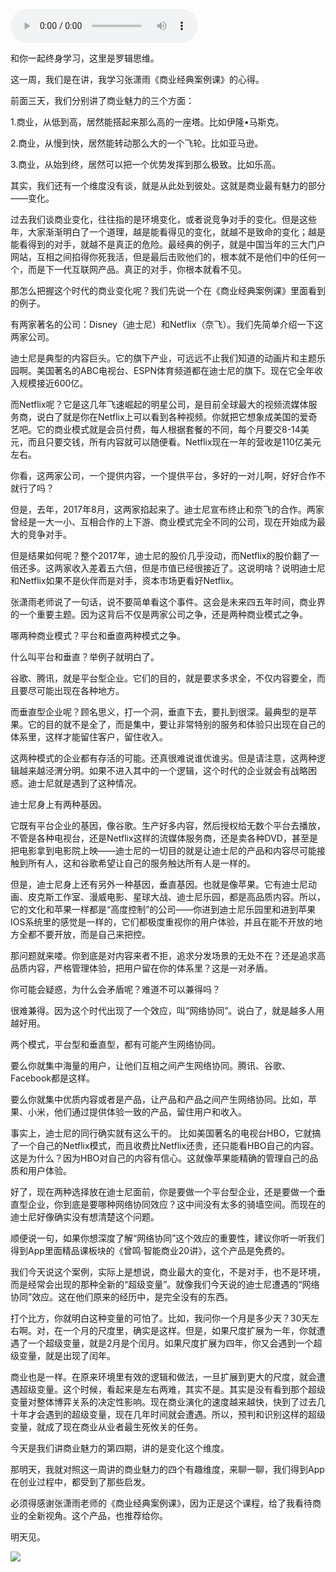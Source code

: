 <audio src="http://igetoss.cdn.igetget.com/mp3/201805/10/201805100806230155295675.mp3" controls="controls">您的浏览器不支持 audio 标签。</audio> <!--StartFragment--><p>和你一起终身学习，这里是罗辑思维。</p><p>这一周，我们是在讲，我学习张潇雨《商业经典案例课》的心得。</p><p>前面三天，我们分别讲了商业魅力的三个方面：</p><p>1.商业，从低到高，居然能搭起来那么高的一座塔。比如伊隆•马斯克。</p><p>2.商业，从慢到快，居然能转动那么大的一个飞轮。比如亚马逊。</p><p>3.商业，从始到终，居然可以把一个优势发挥到那么极致。比如乐高。</p><p>其实，我们还有一个维度没有谈，就是从此处到彼处。这就是商业最有魅力的部分——变化。</p><p>过去我们谈商业变化，往往指的是环境变化，或者说竞争对手的变化。但是这些年，大家渐渐明白了一个道理，越是能看得见的变化，就越不是致命的变化；越是能看得到的对手，就越不是真正的危险。最经典的例子，就是中国当年的三大门户网站，互相之间掐得你死我活，但是最后击败他们的，根本就不是他们中的任何一个，而是下一代互联网产品。真正的对手，你根本就看不见。</p><p>那怎么把握这个时代的商业变化呢？我们先说一个在《商业经典案例课》里面看到的例子。</p><p>有两家著名的公司：Disney（迪士尼）和Netflix（奈飞）。我们先简单介绍一下这两家公司。</p><p>迪士尼是典型的内容巨头。它的旗下产业，可远远不止我们知道的动画片和主题乐园啊。美国著名的ABC电视台、ESPN体育频道都在迪士尼的旗下。现在它全年收入规模接近600亿。</p><p>而Netflix呢？它是这几年飞速崛起的明星公司，是目前全球最大的视频流媒体服务商，说白了就是你在Netflix上可以看到各种视频。你就把它想象成美国的爱奇艺吧。它的商业模式就是会员付费，每人根据套餐的不同，每个月要交8-14美元，而且只要交钱，所有内容就可以随便看。Netflix现在一年的营收是110亿美元左右。</p><p>你看，这两家公司，一个提供内容，一个提供平台，多好的一对儿啊，好好合作不就行了吗？</p><p>但是，去年，2017年8月，这两家掐起来了。迪士尼宣布终止和奈飞的合作。两家曾经是一大一小、互相合作的上下游、商业模式完全不同的公司，现在开始成为最大的竞争对手。</p><p>但是结果如何呢？整个2017年，迪士尼的股价几乎没动，而Netflix的股价翻了一倍还多。这两家收入差着五六倍，但是市值已经很接近了。这说明啥？说明迪士尼和Netflix如果不是伙伴而是对手，资本市场更看好Netflix。</p><p>张潇雨老师说了一句话，说不要简单看这个事件。这会是未来四五年时间，商业界的一个重要主题。因为这背后不仅是两家公司之争，还是两种商业模式之争。</p><p>哪两种商业模式？平台和垂直两种模式之争。</p><p>什么叫平台和垂直？举例子就明白了。</p><p>谷歌、腾讯，就是平台型企业。它们的目的，就是要求多求全，不仅内容要全，而且要尽可能出现在各种地方。</p><p>而垂直型企业呢？顾名思义，打一个洞，垂直下去，要扎到很深。最典型的是苹果。它的目的就不是全了，而是集中，要让非常特别的服务和体验只出现在自己的体系里，这样才能留住客户，留住收入。</p><p>这两种模式的企业都有存活的可能。还真很难说谁优谁劣。但是请注意，这两种逻辑越来越泾渭分明。如果不进入其中的一个逻辑，这个时代的企业就会有战略困惑。迪士尼就是遇到了这种情况。</p><p>迪士尼身上有两种基因。</p><p>它既有平台企业的基因，像谷歌。生产好多内容，然后授权给无数个平台去播放，不管是各种电视台，还是Netflix这样的流媒体服务商，还是卖各种DVD，甚至是把电影拿到电影院上映——迪士尼的一切目的就是让迪士尼的产品和内容尽可能接触到所有人，这和谷歌希望让自己的服务触达所有人是一样的。</p><p>但是，迪士尼身上还有另外一种基因，垂直基因。也就是像苹果。它有迪士尼动画、皮克斯工作室、漫威电影、星球大战、迪士尼乐园，都是高品质内容。所以，它的文化和苹果一样都是“高度控制”的公司——你进到迪士尼乐园里和进到苹果IOS系统里的感觉是一样的，它们都极度重视你的用户体验，并且在能不开放的地方全都不要开放，而是自己来把控。</p><p>那问题就来喽。你到底是对内容来者不拒，追求分发场景的无处不在？还是追求高品质内容，严格管理体验，把用户留在你的体系里？这是一对矛盾。</p><p>你可能会疑惑，为什么会矛盾呢？难道不可以兼得吗？</p><p>很难兼得。因为这个时代出现了一个效应，叫“网络协同”。说白了，就是越多人用越好用。</p><p>两个模式，平台型和垂直型，都有可能产生网络协同。</p><p>要么你就集中海量的用户，让他们互相之间产生网络协同。腾讯、谷歌、Facebook都是这样。</p><p>要么你就集中优质内容或者是产品，让产品和产品之间产生网络协同。比如，苹果、小米，他们通过提供体验一致的产品，留住用户和收入。</p><p>事实上，迪士尼的同行确实就有这么干的。 比如美国著名的电视台HBO，它就搞了一个自己的Netflix模式，而且收费比Netflix还贵，还只能看HBO自己的内容。这是为什么？因为HBO对自己的内容有信心。这就像苹果能精确的管理自己的品质和用户体验。</p><p>好了，现在两种选择放在迪士尼面前，你是要做一个平台型企业，还是要做一个垂直型企业，你到底是要哪种网络协同效应？这中间没有太多的骑墙空间。而现在的迪士尼好像确实没有想清楚这个问题。</p><p>顺便说一句，如果你想深度了解“网络协同”这个效应的重要性，建议你听一听我们得到App里面精品课板块的《曾鸣·智能商业20讲》，这个产品是免费的。</p><p>我们今天说这个案例，实际上是想说，商业最大的变化，不是对手，也不是环境，而是经常会出现的那种全新的“超级变量”。就像我们今天说的迪士尼遭遇的“网络协同”效应。这在他们原来的经历中，是完全没有的东西。</p><p>打个比方，你就明白这种变量的可怕了。比如，我问你一个月是多少天？30天左右啊。对，在一个月的尺度里，确实是这样。但是，如果尺度扩展为一年，你就遭遇了一个超级变量，就是2月是个闰月。如果尺度扩展为四年，你又会遇到一个超级变量，就是出现了闰年。</p><p>商业也是一样。在原来环境里有效的逻辑和做法，一旦扩展到更大的尺度，就会遭遇超级变量。这个时候，看起来是左右两难，其实不是。其实是没有看到那个超级变量对整体博弈关系的决定性影响。现在商业演化的速度越来越快，快到了过去几十年才会遇到的超级变量，现在几年时间就会遭遇。所以，预判和识别这样的超级变量，就成了现在商业从业者最生死攸关的任务。</p><p>今天是我们讲商业魅力的第四期，讲的是变化这个维度。</p><p>那明天，我就对照这一周讲的商业魅力的四个有趣维度，来聊一聊，我们得到App在创业过程中，都受到了那些启发。</p><p>必须得感谢张潇雨老师的《商业经典案例课》，因为正是这个课程，给了我看待商业的全新视角。这个产品，也推荐给你。</p><p>明天见。</p><!--EndFragment--> <img src="https://piccdn.igetget.com/img/201805/09/201805092118182857224329.jpg" />